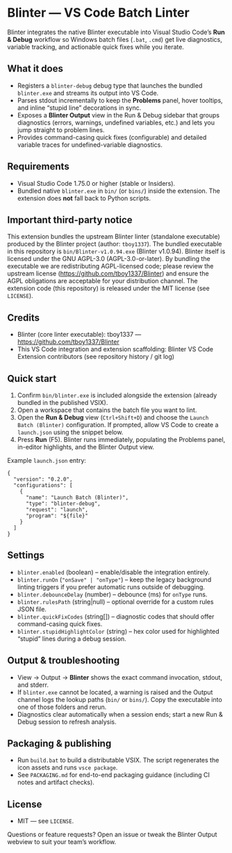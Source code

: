 # Blinter — VS Code Batch Linter

Blinter integrates the native Blinter executable into Visual Studio Code’s **Run & Debug** workflow so Windows batch files (`.bat`, `.cmd`) get live diagnostics, variable tracking, and actionable quick fixes while you iterate.

## What it does
- Registers a `blinter-debug` debug type that launches the bundled `blinter.exe` and streams its output into VS Code.
- Parses stdout incrementally to keep the **Problems** panel, hover tooltips, and inline “stupid line” decorations in sync.
- Exposes a **Blinter Output** view in the Run & Debug sidebar that groups diagnostics (errors, warnings, undefined variables, etc.) and lets you jump straight to problem lines.
- Provides command-casing quick fixes (configurable) and detailed variable traces for undefined-variable diagnostics.

## Requirements
- Visual Studio Code 1.75.0 or higher (stable or Insiders).
- Bundled native `blinter.exe` in `bin/` (or `bins/`) inside the extension. The extension does **not** fall back to Python scripts.

Important third-party notice
----------------------------
This extension bundles the upstream Blinter linter (standalone executable) produced
by the Blinter project (author: `tboy1337`). The bundled executable in this
repository is `bin/Blinter-v1.0.94.exe` (Blinter v1.0.94). Blinter itself is
licensed under the GNU AGPL-3.0 (AGPL-3.0-or-later). By bundling the executable
we are redistributing AGPL-licensed code; please review the upstream
license (https://github.com/tboy1337/Blinter) and ensure the AGPL obligations are
acceptable for your distribution channel. The extension code (this repository)
is released under the MIT license (see `LICENSE`).

Credits
-------
- Blinter (core linter executable): tboy1337 — https://github.com/tboy1337/Blinter
- This VS Code integration and extension scaffolding: Blinter VS Code Extension
  contributors (see repository history / git log)

## Quick start
1. Confirm `bin/blinter.exe` is included alongside the extension (already bundled in the published VSIX).
2. Open a workspace that contains the batch file you want to lint.
3. Open the **Run & Debug** view (`Ctrl+Shift+D`) and choose the `Launch Batch (Blinter)` configuration. If prompted, allow VS Code to create a `launch.json` using the snippet below.
4. Press **Run** (F5). Blinter runs immediately, populating the Problems panel, in-editor highlights, and the Blinter Output view.

Example `launch.json` entry:

```
{
  "version": "0.2.0",
  "configurations": [
    {
      "name": "Launch Batch (Blinter)",
      "type": "blinter-debug",
      "request": "launch",
      "program": "${file}"
    }
  ]
}
```

## Settings
- `blinter.enabled` (boolean) – enable/disable the integration entirely.
- `blinter.runOn` (`"onSave" | "onType"`) – keep the legacy background linting triggers if you prefer automatic runs outside of debugging.
- `blinter.debounceDelay` (number) – debounce (ms) for `onType` runs.
- `blinter.rulesPath` (string|null) – optional override for a custom rules JSON file.
- `blinter.quickFixCodes` (string[]) – diagnostic codes that should offer command-casing quick fixes.
- `blinter.stupidHighlightColor` (string) – hex color used for highlighted “stupid” lines during a debug session.

## Output & troubleshooting
- View → Output → **Blinter** shows the exact command invocation, stdout, and stderr.
- If `blinter.exe` cannot be located, a warning is raised and the Output channel logs the lookup paths (`bin/` or `bins/`). Copy the executable into one of those folders and rerun.
- Diagnostics clear automatically when a session ends; start a new Run & Debug session to refresh analysis.

## Packaging & publishing
- Run `build.bat` to build a distributable VSIX. The script regenerates the icon assets and runs `vsce package`.
- See `PACKAGING.md` for end-to-end packaging guidance (including CI notes and artifact checks).

## License
- MIT — see `LICENSE`.

Questions or feature requests? Open an issue or tweak the Blinter Output webview to suit your team’s workflow.
